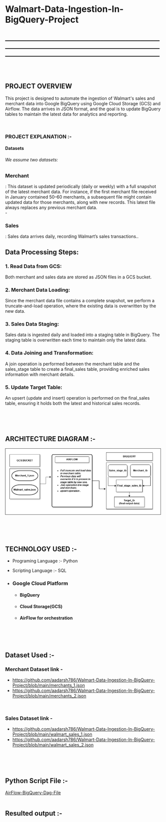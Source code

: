 # Walmart-Data-Ingestion-In-BigQuery-Project <h2>______________________________________________________________________________________________________________________________________________________</h2>

  <br>
  <br>
   

## PROJECT OVERVIEW

This project is designed to automate the ingestion of Walmart's sales and merchant data into Google BigQuery using Google Cloud Storage (GCS) and Airflow. The data arrives in JSON format, and the goal is to update BigQuery tables to maintain the latest data for analytics and reporting.

 <br>




### PROJECT EXPLANATION :-  

  #### Datasets

   ###### We assume two datasets:
  
   <h3>Merchant</h3> : 
   This dataset is updated periodically (daily or weekly) with a full snapshot of the latest merchant data. For instance, if the first merchant file received in January contained 50–60 merchants, a subsequent file might contain updated data for those merchants, along with new records. This latest file always replaces any previous merchant data.
       <br>
   -  <h3>Sales</h3> :  Sales data arrives daily, recording Walmart’s sales transactions..
   
      

   ## Data Processing Steps:

  <h3>1. Read Data from GCS:</h3>
  Both merchant and sales data are stored as JSON files in a GCS bucket.

<h3>  2.  Merchant Data Loading:</h3>

 Since the merchant data file contains a complete snapshot, we perform a truncate-and-load operation, where the existing data is overwritten by the new data.
<h3>3. Sales Data Staging:</h3>

 Sales data is ingested daily and loaded into a staging table in BigQuery. The staging table is overwritten each time to maintain only the latest data.
<h3>4. Data Joining and Transformation:</h3>

 A join operation is performed between the merchant table and the sales_stage table to create a final_sales table, providing enriched sales information with merchant details.
<h3>5. Update Target Table:</h3>

 An upsert (update and insert) operation is performed on the final_sales table, ensuring it holds both the latest and historical sales records.
      
     

  
























<br>
<br>
<br>

## ARCHITECTURE DIAGRAM :-

![Project Architecture](Walmart_p1.drawio.png)  










<br>
<br>
<br>

## TECHNOLOGY USED :-
*  Programing Language :- Python
  
*  Scripting Language  :- SQL
  
* ### Google Cloud Platform
 
    - #### BigQuery
      
    -  #### Cloud Storage(GCS)
      
    - #### AirFlow for orchestration










<br>
<br>
<br>

## Dataset Used  :-
### Merchant Dataset link -
- https://github.com/aadarsh786/Walmart-Data-Ingestion-In-BigQuery-Project/blob/main/merchants_1.json
- https://github.com/aadarsh786/Walmart-Data-Ingestion-In-BigQuery-Project/blob/main/merchants_2.json

<br>

### Sales Dataset link -
- https://github.com/aadarsh786/Walmart-Data-Ingestion-In-BigQuery-Project/blob/main/walmart_sales_1.json
- https://github.com/aadarsh786/Walmart-Data-Ingestion-In-BigQuery-Project/blob/main/walmart_sales_2.json








<br>
<br>
<br>

## Python Script File  :-
[AirFlow-BigQuery-Dag-File](practicepu.py)
  <br>
  <br>
## Resulted output :-










